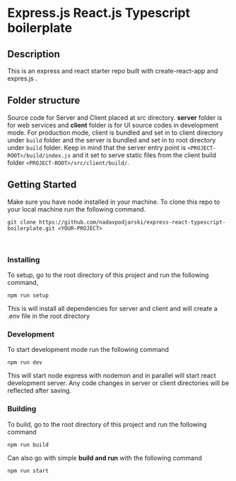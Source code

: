 # Express.js React.js Typescript boilerplate

## Description

This is an express and react starter repo built with create-react-app and expres.js .

## Folder structure

Source code for Server and Client placed at src directory. **server** folder is for web services and **client** folder is for UI source codes in development mode. For production mode, client is bundled and set in to client directory under `build` folder and the server is bundled and set in to root directory under `build` folder.
Keep in mind that the server entry point is `<PROJECT-ROOT>/build/index.js` and it set to serve static files from the client build folder `<PROJECT-ROOT>/src/client/build/`.

## Getting Started

Make sure you have node installed in your machine.
To clone this repo to your local machine run the following command.

```
git clone https://github.com/nadavpodjarski/express-react-typescript-boilerplate.git <YOUR-PROJECT>
```

</br>

### Installing

To setup, go to the root directory of this project and run the following command,

```
npm run setup
```

This is will install all dependencies for server and client and will create a .env file in the root directory
</br>

### Development

To start development mode run the following command

```
npm run dev
```

This will start node express with nodemon and in parallel will start react development server.
Any code changes in server or client directories will be reflected after saving.
</br>

### Building

To build, go to the root directory of this project and run the following command

```
npm run build
```

Can also go with simple **build and run** with the following command

```
npm run start
```
